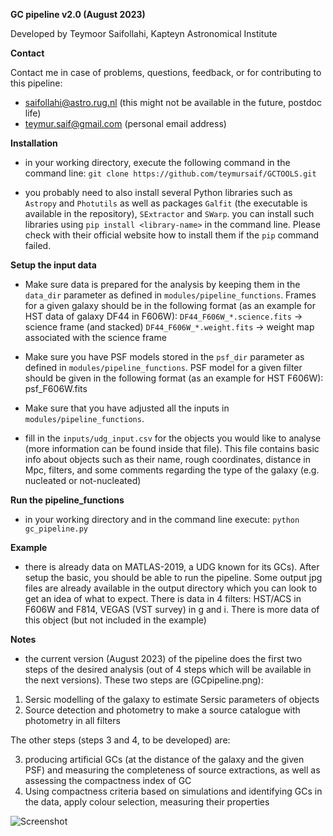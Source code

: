 **GC pipeline v2.0 (August 2023)**

Developed by Teymoor Saifollahi, Kapteyn Astronomical Institute

**Contact**

Contact me in case of problems, questions, feedback, or for contributing to this pipeline:
- saifollahi@astro.rug.nl (this might not be available in the future, postdoc life)
- teymur.saif@gmail.com (personal email address)

**Installation**
- in your working directory, execute the following command in the command line:
`git clone https://github.com/teymursaif/GCTOOLS.git`

- you probably need to also install several Python libraries such as `Astropy` and `Photutils` as well as packages `Galfit` (the executable is available in the repository), `SExtractor` and `SWarp`. you can install such libraries using `pip install <library-name>` in the command line. Please check with their official website how to install them if the `pip` command failed.

**Setup the input data**

- Make sure data is prepared for the analysis by keeping them in the `data_dir` parameter as defined in `modules/pipeline_functions`. Frames for a given galaxy should be in the following format (as an example for HST data of galaxy DF44 in F606W):
`DF44_F606W_*.science.fits` -> science frame (and stacked)
`DF44_F606W_*.weight.fits` -> weight map associated with the science frame

- Make sure you have PSF models stored in the `psf_dir` parameter as defined in `modules/pipeline_functions`. PSF model for a given filter should be given in the following format (as an example for HST F606W): psf_F606W.fits

- Make sure that you have adjusted all the inputs in `modules/pipeline_functions`.

- fill in the `inputs/udg_input.csv` for the objects you would like to analyse (more information can be found inside that file). This file contains basic info about objects such as their name, rough coordinates, distance in Mpc, filters, and some comments regarding the type of the galaxy (e.g. nucleated or not-nucleated)

**Run the pipeline_functions**
- in your working directory and in the command line execute:
`python gc_pipeline.py`

**Example**
- there is already data on MATLAS-2019, a UDG known for its GCs). After setup the basic, you should be able to run the pipeline. Some output jpg files are already available in the output directory which you can look to get an idea of what to expect. There is data in 4 filters: HST/ACS in F606W and F814, VEGAS (VST survey) in g and i. There is more data of this object (but not included in the example)

**Notes**
- the current version (August 2023) of the pipeline does the first two steps of the desired analysis (out of 4 steps which will be available in the next versions). These two steps are (GCpipeline.png):
  
1. Sersic modelling of the galaxy to estimate Sersic parameters of objects
2. Source detection and photometry to make a source catalogue with photometry in all filters

The other steps (steps 3 and 4, to be developed) are:

3. producing artificial GCs (at the distance of the galaxy and the given PSF) and measuring the completeness of source extractions, as well as assessing the compactness index of GC
4. Using compactness criteria based on simulations and identifying GCs in the data, apply colour selection, measuring their properties

![Screenshot](https://raw.githubusercontent.com/teymursaif/GCTOOLS/main/GCpipeline.png)
